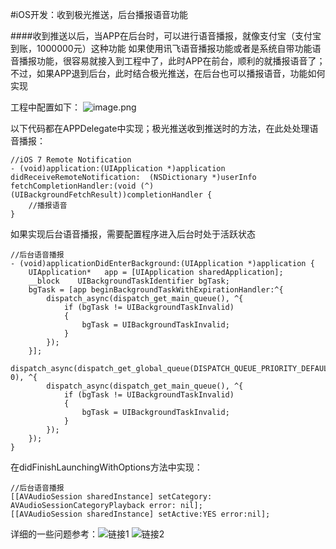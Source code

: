 #iOS开发：收到极光推送，后台播报语音功能

####收到推送以后，当APP在后台时，可以进行语音播报，就像支付宝（支付宝到账，1000000元）这种功能
如果使用讯飞语音播报功能或者是系统自带功能语音播报功能，很容易就接入到工程中了，此时APP在前台，顺利的就播报语音了；不过，如果APP退到后台，此时结合极光推送，在后台也可以播报语音，功能如何实现

工程中配置如下：
![image.png](http://upload-images.jianshu.io/upload_images/1840399-e9e0b8550dd660b1.png?imageMogr2/auto-orient/strip%7CimageView2/2/w/1240)

以下代码都在APPDelegate中实现；极光推送收到推送时的方法，在此处处理语音播报：

```
//iOS 7 Remote Notification
- (void)application:(UIApplication *)application didReceiveRemoteNotification:  (NSDictionary *)userInfo fetchCompletionHandler:(void (^)(UIBackgroundFetchResult))completionHandler {
	//播报语音
}
```
如果实现后台语音播报，需要配置程序进入后台时处于活跃状态

```
//后台语音播报
- (void)applicationDidEnterBackground:(UIApplication *)application {
    UIApplication*   app = [UIApplication sharedApplication];
    __block    UIBackgroundTaskIdentifier bgTask;
    bgTask = [app beginBackgroundTaskWithExpirationHandler:^{
        dispatch_async(dispatch_get_main_queue(), ^{
            if (bgTask != UIBackgroundTaskInvalid)
            {
                bgTask = UIBackgroundTaskInvalid;
            }
        });
    }];
    dispatch_async(dispatch_get_global_queue(DISPATCH_QUEUE_PRIORITY_DEFAULT, 0), ^{
        dispatch_async(dispatch_get_main_queue(), ^{
            if (bgTask != UIBackgroundTaskInvalid)
            {
                bgTask = UIBackgroundTaskInvalid;
            }
        });
    });
}
```
在didFinishLaunchingWithOptions方法中实现：

```
//后台语音播报
[[AVAudioSession sharedInstance] setCategory: AVAudioSessionCategoryPlayback error: nil];
[[AVAudioSession sharedInstance] setActive:YES error:nil];
```

详细的一些问题参考：![链接1](http://www.jianshu.com/p/c06133d576e4)
![链接2](http://www.jianshu.com/p/9662a04b24ae)
